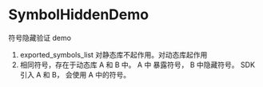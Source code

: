 # SymbolHiddenDemo
符号隐藏验证 demo
1. exported_symbols_list 对静态库不起作用。对动态库起作用
2. 相同符号，存在于动态库 A 和 B 中。 A 中 暴露符号， B 中隐藏符号。 SDK 引入 A 和 B， 会使用 A 中的符号。
